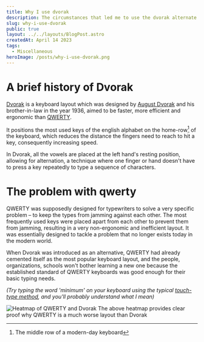 ```yaml
---
title: Why I use dvorak
description: The circumstances that led me to use the dvorak alternate keyboard layout
slug: why-i-use-dvorak
public: true
layout: ../../layouts/BlogPost.astro
createdAt: April 14 2023
tags:
  - Miscellaneous
heroImage: /posts/why-i-use-dvorak.png
---
```


# A brief history of Dvorak
[Dvorak](https://en.wikipedia.org/wiki/Dvorak_keyboard_layout) is a keyboard layout which was designed by [August Dvorak](https://en.wikipedia.org/wiki/August_Dvorak) and his brother-in-law in the year 1936, aimed to be faster, more efficient and ergonomic than [QWERTY](https://en.wikipedia.org/wiki/QWERTY).

It positions the most used keys of the english alphabet on the home-row[^1] of the keyboard, which reduces the distance the fingers need to reach to hit a key, consequently increasing speed.

In Dvorak, all the vowels are placed at the left hand's resting position, allowing for alternation, a technique where one finger or hand doesn't have to press a key repeatedly to type a sequence of characters.

# The problem with qwerty
QWERTY was supposedly designed for typewriters to solve a very specific problem – to keep the types from jamming against each other. The most frequently used keys were placed apart from each other to prevent them from jamming, resulting in a very non-ergonomic and inefficient layout.
It was essentially designed to tackle a problem that no longer exists today in the modern world.

When Dvorak was introduced as an alternative, QWERTY had already cemented itself as the most popular keyboard layout, and the people, organizations, schools won't bother learning a new one because the established standard of QWERTY keyboards was good enough for their basic typing needs.

*(Try typing the word 'minimum' on your keyboard using the typical [touch-type method](https://en.wikipedia.org/wiki/Touch_typing), and you'll probably understand what I mean)*

![Heatmap of QWERTY and Dvorak](/posts/dvorak-qwerty-heatmap.png)
The above heatmap provides clear proof why QWERTY is a much worse layout than Dvorak

[^1]: The middle row of a modern-day keyboard
